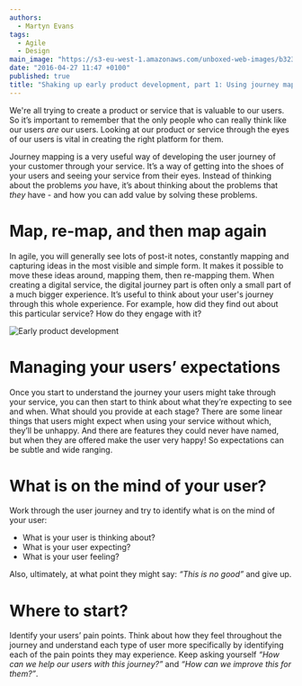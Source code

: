 ```yaml
---
authors:
  - Martyn Evans
tags: 
  - Agile
  - Design
main_image: "https://s3-eu-west-1.amazonaws.com/unboxed-web-images/b32333f353b251071e197151b417a4a1.png"
date: "2016-04-27 11:47 +0100"
published: true
title: "Shaking up early product development, part 1: Using journey mapping to improve your user journey"
---
```

We're all trying to create a product or service that is valuable to our users. So it’s important to remember that the only people who can really think like our users <i>are</i> our users. Looking at our product or service through the eyes of our users is vital in creating the right platform for them.<br/>

Journey mapping is a very useful way of developing the user journey of your customer through your service. It’s a way of getting into the shoes of your users and seeing your service from their eyes. Instead of thinking about the problems <i>you</i> have, it’s about thinking about the problems that <i>they</i> have - and how you can add value by solving these problems.<br/>

# Map, re-map, and then map again
In agile, you will generally see lots of post-it notes, constantly mapping and capturing ideas in the most visible and simple form. It makes it possible to move these ideas around, mapping them, then re-mapping them. When creating a digital service, the digital journey part is often only a small part of a much bigger experience. It’s useful to think about your user's journey through this whole experience. For example, how did they find out about this particular service? How do they engage with it?<br/>

![Early product development](https://s3-eu-west-1.amazonaws.com/unboxed-web-images/50fb7030a5435024f9758bc17ca6b592.png)

# Managing your users’ expectations
Once you start to understand the journey your users might take through your service, you can then start to think about what they’re expecting to see and when. What should you provide at each stage? There are some linear things that users might expect when using your service without which, they’ll be unhappy. And there are features they could never have named, but when they are offered make the user very happy! So expectations can be subtle and wide ranging.<br/>

# What is on the mind of your user?
Work through the user journey and try to identify what is on the mind of your user:<br/>

- What is your user is thinking about?
- What is your user expecting?
- What is your user feeling?
 
Also, ultimately, at what point they might say: <i>“This is no good”</i> and give up.<br/>

# Where to start?
Identify your users’ pain points. Think about how they feel throughout the journey and understand each type of user more specifically by identifying each of the pain points they may experience. Keep asking yourself <i>“How can we help our users with this journey?”</i> and <i>“How can we improve this for them?”</i>.
 



